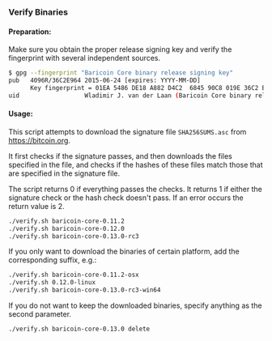 ### Verify Binaries

#### Preparation:

Make sure you obtain the proper release signing key and verify the fingerprint with several independent sources.

```sh
$ gpg --fingerprint "Baricoin Core binary release signing key"
pub   4096R/36C2E964 2015-06-24 [expires: YYYY-MM-DD]
      Key fingerprint = 01EA 5486 DE18 A882 D4C2  6845 90C8 019E 36C2 E964
uid                  Wladimir J. van der Laan (Baricoin Core binary release signing key) <laanwj@gmail.com>
```

#### Usage:

This script attempts to download the signature file `SHA256SUMS.asc` from https://bitcoin.org.

It first checks if the signature passes, and then downloads the files specified in the file, and checks if the hashes of these files match those that are specified in the signature file.

The script returns 0 if everything passes the checks. It returns 1 if either the signature check or the hash check doesn't pass. If an error occurs the return value is 2.


```sh
./verify.sh baricoin-core-0.11.2
./verify.sh baricoin-core-0.12.0
./verify.sh baricoin-core-0.13.0-rc3
```

If you only want to download the binaries of certain platform, add the corresponding suffix, e.g.:

```sh
./verify.sh baricoin-core-0.11.2-osx
./verify.sh 0.12.0-linux
./verify.sh baricoin-core-0.13.0-rc3-win64
```

If you do not want to keep the downloaded binaries, specify anything as the second parameter.

```sh
./verify.sh baricoin-core-0.13.0 delete
```
